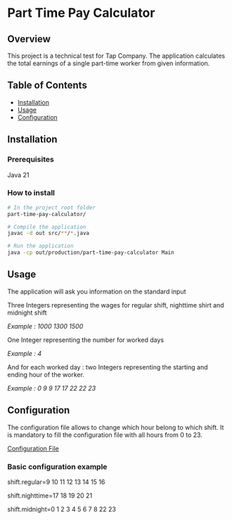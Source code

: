 # Part Time Pay Calculator

## Overview

This project is a technical test for Tap Company. 
The application calculates the total earnings of a single part-time worker from given information.

## Table of Contents

- [Installation](#installation)
- [Usage](#usage)
- [Configuration](#configuration)

## Installation

### Prerequisites

Java 21

### How to install

```bash
# In the project root folder 
part-time-pay-calculator/

# Compile the application
javac -d out src/**/*.java

# Run the application
java -cp out/production/part-time-pay-calculator Main
```

## Usage

The application will ask you information on the standard input

Three Integers representing the wages for regular shift, nighttime shirt and midnight shift

*Example : 1000 1300 1500*

One Integer representing the number for worked days

*Example : 4*

And for each worked day : two Integers representing the starting and ending hour of the worker.

*Example : 0 9 9 17 17 22 22 23*



## Configuration

The configuration file allows to change which hour belong to which shift.
It is mandatory to fill the configuration file with all hours from 0 to 23.

[Configuration File](src/resources/configuration.properties)


### Basic configuration example


shift.regular=9 10 11 12 13 14 15 16

shift.nighttime=17 18 19 20 21

shift.midnight=0 1 2 3 4 5 6 7 8 22 23